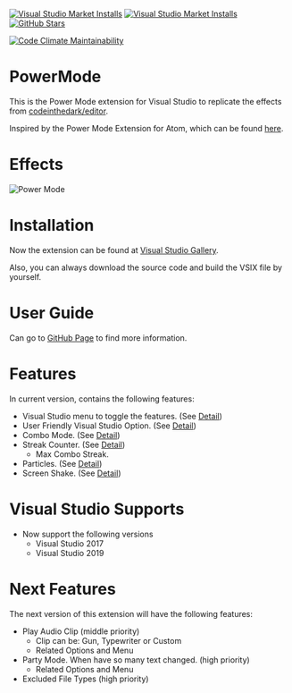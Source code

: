 ﻿[![Visual Studio Market Installs](https://img.shields.io/visual-studio-marketplace/azure-devops/installs/total/BigEgg.PowerMode?logo=visual-studio-code&logoColor=68217A&label=Installs&style=flat-square)](https://marketplace.visualstudio.com/items?itemName=BigEgg.PowerMode)
[![Visual Studio Market Installs](https://img.shields.io/visual-studio-marketplace/d/BigEgg.PowerMode?logo=visual-studio-code&logoColor=68217A&label=Downloads&style=flat-square)](https://marketplace.visualstudio.com/items?itemName=BigEgg.PowerMode)
[![GitHub Stars](https://img.shields.io/github/stars/BigEggTools/PowerMode?style=social)](https://github.com/BigEggTools/PowerMode)

[![Code Climate Maintainability](https://img.shields.io/codeclimate/maintainability/BigEggTools/PowerMode?label=Maintainability&logo=code-climate&style=flat-square)](https://codeclimate.com/github/BigEggTools/PowerMode)

# PowerMode
This is the Power Mode extension for Visual Studio to replicate the effects from [codeinthedark/editor](https://github.com/codeinthedark/editor).

Inspired by the Power Mode Extension for Atom, which can be found [here](https://atom.io/packages/activate-power-mode).

# Effects
![Power Mode](PowerMode.gif)

# Installation
Now the extension can be found at [Visual Studio Gallery](https://marketplace.visualstudio.com/items?itemName=BigEgg.PowerMode).

Also, you can always download the source code and build the VSIX file by yourself.

# User Guide
Can go to [GitHub Page](https://bigeggtools.github.io/PowerMode/) to find more information.

# Features
In current version, contains the following features:
* Visual Studio menu to toggle the features. (See [Detail](https://bigeggtools.github.io/PowerMode/menu/))
* User Friendly Visual Studio Option. (See [Detail](https://bigeggtools.github.io/PowerMode/options/))
* Combo Mode. (See [Detail](https://bigeggtools.github.io/PowerMode/combomode/))
* Streak Counter. (See [Detail](https://bigeggtools.github.io/PowerMode/streakcounter/))
  + Max Combo Streak.
* Particles. (See [Detail](https://bigeggtools.github.io/PowerMode/particles/))
* Screen Shake. (See [Detail](https://bigeggtools.github.io/PowerMode/screenshake/))

# Visual Studio Supports
* Now support the following versions
  + Visual Studio 2017
  + Visual Studio 2019

# Next Features
The next version of this extension will have the following features:

* Play Audio Clip (middle priority)
  + Clip can be: Gun, Typewriter or Custom
  + Related Options and Menu
* Party Mode. When have so many text changed. (high priority)
  + Related Options and Menu
* Excluded File Types (high priority)
